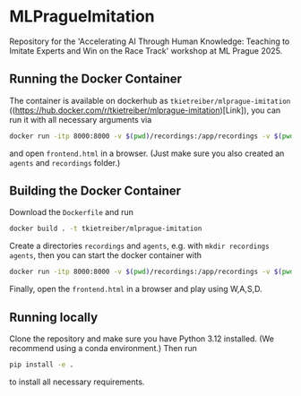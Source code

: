 # MLPragueImitation
Repository for the 'Accelerating AI Through Human Knowledge: Teaching to Imitate Experts and Win on the Race Track' workshop at ML Prague 2025.

## Running the Docker Container

The container is available on dockerhub as `tkietreiber/mlprague-imitation` ((https://hub.docker.com/r/tkietreiber/mlprague-imitation)[Link]), you can run it with all necessary arguments via
```bash
docker run -itp 8000:8000 -v $(pwd)/recordings:/app/recordings -v $(pwd)/agents:/app/agents tkietreiber/mlprague-imitation
```
 and open `frontend.html` in a browser. (Just make sure you also created an `agents` and `recordings` folder.)

## Building the Docker Container

Download the `Dockerfile` and run
```bash
docker build . -t tkietreiber/mlprague-imitation
```

Create a directories `recordings` and `agents`, e.g. with `mkdir recordings agents`, then you can start the docker container with
```bash
docker run -itp 8000:8000 -v $(pwd)/recordings:/app/recordings -v $(pwd)/agents:/app/agents tkietreiber/mlprague-imitation
```

Finally, open the `frontend.html` in a browser and play using W,A,S,D.

## Running locally

Clone the repository and make sure you have Python 3.12 installed. (We recommend using a conda environment.) Then run

```bash
pip install -e .
```

to install all necessary requirements.
